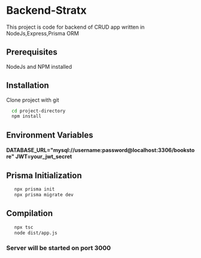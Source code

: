 
# Backend-Stratx
This project is code for backend of CRUD app written in NodeJs,Express,Prisma ORM

##  Prerequisites
 NodeJs and NPM installed


## Installation

Clone project with git

```bash
  cd project-directory
  npm install 
```


## Environment Variables

#### DATABASE_URL="mysql://username:password@localhost:3306/bookstore"   JWT=your_jwt_secret

## Prisma Initialization

```bash
   npx prisma init
   npx prisma migrate dev
```

## Compilation

```bash
   npx tsc
   node dist/app.js
```
### Server will be started on port 3000  
